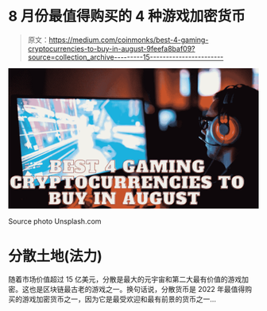 # 8 月份最值得购买的 4 种游戏加密货币

> 原文：<https://medium.com/coinmonks/best-4-gaming-cryptocurrencies-to-buy-in-august-9feefa8baf09?source=collection_archive---------15----------------------->

![](img/2afa1ebf0f40cba5d8330bc528a7561d.png)

Source photo Unsplash.com

# 分散土地(法力)

随着市场价值超过 15 亿美元，分散是最大的元宇宙和第二大最有价值的游戏加密。这也是区块链最古老的游戏之一。换句话说，分散货币是 2022 年最值得购买的游戏加密货币之一，因为它是最受欢迎和最有前景的货币之一…